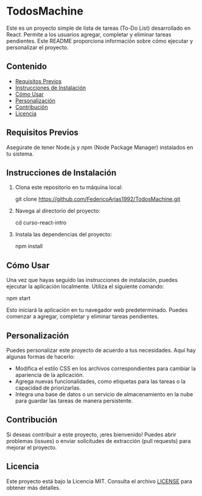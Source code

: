 # TodosMachine
Este es un proyecto simple de lista de tareas (To-Do List) desarrollado en React. Permite a los usuarios agregar, completar y eliminar tareas pendientes. Este README proporciona información sobre cómo ejecutar y personalizar el proyecto.

## Contenido

- [Requisitos Previos](#requisitos-previos)
- [Instrucciones de Instalación](#instrucciones-de-instalación)
- [Cómo Usar](#cómo-usar)
- [Personalización](#personalización)
- [Contribución](#contribución)
- [Licencia](#licencia)


## Requisitos Previos

Asegúrate de tener Node.js y npm (Node Package Manager) instalados en tu sistema.

## Instrucciones de Instalación

1. Clona este repositorio en tu máquina local:

   git clone https://github.com/FedericoArias1992/TodosMachine.git

2. Navega al directorio del proyecto:

   
   cd curso-react-intro
   

3. Instala las dependencias del proyecto:

   npm install

## Cómo Usar

Una vez que hayas seguido las instrucciones de instalación, puedes ejecutar la aplicación localmente. Utiliza el siguiente comando:

npm start

Esto iniciará la aplicación en tu navegador web predeterminado. Puedes comenzar a agregar, completar y eliminar tareas pendientes.

## Personalización

Puedes personalizar este proyecto de acuerdo a tus necesidades. Aquí hay algunas formas de hacerlo:

- Modifica el estilo CSS en los archivos correspondientes para cambiar la apariencia de la aplicación.
- Agrega nuevas funcionalidades, como etiquetas para las tareas o la capacidad de priorizarlas.
- Integra una base de datos o un servicio de almacenamiento en la nube para guardar las tareas de manera persistente.

## Contribución

Si deseas contribuir a este proyecto, ¡eres bienvenido! Puedes abrir problemas (issues) o enviar solicitudes de extracción (pull requests) para mejorar el proyecto.

## Licencia

Este proyecto está bajo la Licencia MIT. Consulta el archivo [LICENSE](LICENSE) para obtener más detalles.
